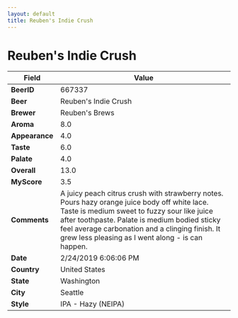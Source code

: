 ```yaml
---
layout: default
title: Reuben's Indie Crush
---
```


# Reuben's Indie Crush

| Field         | Value     |
|---------------|-----------|
| **BeerID** | 667337 |
| **Beer** | Reuben's Indie Crush |
| **Brewer** | Reuben&#39;s Brews |
| **Aroma** | 8.0 |
| **Appearance** | 4.0 |
| **Taste** | 6.0 |
| **Palate** | 4.0 |
| **Overall** | 13.0 |
| **MyScore** | 3.5 |
| **Comments** | A juicy peach citrus crush with strawberry notes.  Pours hazy orange juice body off white lace. Taste is medium sweet to fuzzy sour like juice after toothpaste. Palate is medium bodied sticky feel average carbonation and a clinging finish. It grew less pleasing as I went along - is can happen. |
| **Date** | 2/24/2019 6:06:06 PM |
| **Country** | United States |
| **State** | Washington |
| **City** | Seattle |
| **Style** | IPA - Hazy (NEIPA) |
